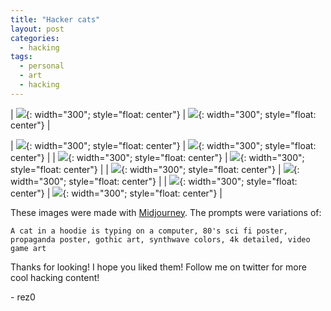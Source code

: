 ```yaml
---
title: "Hacker cats"
layout: post
categories:
  - hacking
tags:
  - personal
  - art
  - hacking
---
```


| ![](https://mj-gallery.com/d6ff0b6b-677b-4f9d-a0a8-ea2a1e0159be/grid_0.png){: width="300"; style="float: center"} | ![](https://mj-gallery.com/6c0c19f5-8a8b-42fa-b92d-015a38bd5dbc/grid_0.png){: width="300"; style="float: center"} |


| ![](https://mj-gallery.com/222e1323-65e5-44f0-9580-eda617e89328/grid_0.png){: width="300"; style="float: center"} | ![](https://mj-gallery.com/666a13a6-0faf-43ac-9ab7-5c11067515e5/grid_0.png){: width="300"; style="float: center"} |
| ![](https://mj-gallery.com/5b5b1021-2051-49c0-80ea-261e9acee1d6/grid_0.png){: width="300"; style="float: center"} | ![](https://mj-gallery.com/067531e8-1f06-499b-b172-2be7dcfca9c8/grid_0.png){: width="300"; style="float: center"} |
| ![](https://mj-gallery.com/cf128826-9d01-4902-8c52-fecf37a93091/grid_0.png){: width="300"; style="float: center"} | ![](https://mj-gallery.com/4687c9f4-6b4d-4993-a9e7-b216fcca2671/grid_0.png){: width="300"; style="float: center"} |
| ![](https://mj-gallery.com/80555b0d-78f6-4620-ae80-957a399daecc/grid_0.png){: width="300"; style="float: center"} | ![](https://mj-gallery.com/fb0b5e89-f33d-44f2-a193-cfc908dc4f56/grid_0.png){: width="300"; style="float: center"} |

These images were made with [Midjourney](https://www.midjourney.com/app/). The prompts were variations of:
```
A cat in a hoodie is typing on a computer, 80's sci fi poster, propaganda poster, gothic art, synthwave colors, 4k detailed, video game art
```

Thanks for looking! I hope you liked them! Follow me on twitter for more cool hacking content!

\- rez0

<meta name="twitter:card" content="summary_large_image" />
<meta name="twitter:site" content="@rez0__" />
<meta name="twitter:creator" content="@rez0__" />
<meta property="og:url" content="https://rez0.blog/hacking/2022/09/15/hacker-cats.html" />
<meta property="og:title" content="Hacker cats" />
<meta property="og:description" content="ai-generated cyber hacker cats" />
<meta property="og:image" content="https://mj-gallery.com/d6ff0b6b-677b-4f9d-a0a8-ea2a1e0159be/grid_0.png" />
